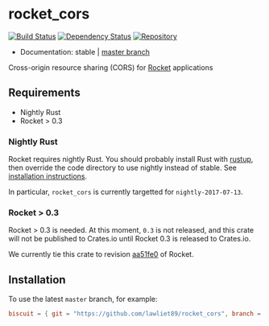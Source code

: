 # rocket_cors

[![Build Status](https://travis-ci.org/lawliet89/rocket_cors.svg)](https://travis-ci.org/lawliet89/rocket_cors)
[![Dependency Status](https://dependencyci.com/github/lawliet89/rocket_cors/badge)](https://dependencyci.com/github/lawliet89/rocket_cors)
[![Repository](https://img.shields.io/github/tag/lawliet89/rocket_cors.svg)](https://github.com/lawliet89/rocket_cors)
<!-- [![Crates.io](https://img.shields.io/crates/v/rocket_cors.svg)](https://crates.io/crates/rocket_cors) -->
<!-- [![Documentation](https://docs.rs/rocket_cors/badge.svg)](https://docs.rs/rocket_cors) -->

- Documentation:  stable | [master branch](https://lawliet89.github.io/rocket_cors)

Cross-origin resource sharing (CORS) for [Rocket](https://rocket.rs/) applications

## Requirements

- Nightly Rust
- Rocket > 0.3

### Nightly Rust

Rocket requires nightly Rust. You should probably install Rust with [rustup](https://www.rustup.rs/), then override the code directory to use nightly instead of stable. See
[installation instructions](https://rocket.rs/guide/getting-started/#installing-rust).

In particular, `rocket_cors` is currently targetted for `nightly-2017-07-13`.

### Rocket > 0.3

Rocket > 0.3 is needed. At this moment, `0.3` is not released, and this crate will not be published
to Crates.io until Rocket 0.3 is released to Crates.io.

We currently tie this crate to revision [aa51fe0](https://github.com/SergioBenitez/Rocket/tree/aa51fe0) of Rocket.

## Installation

<!-- Add the following to Cargo.toml:

```toml
biscuit = "0.0.6"
``` -->

To use the latest `master` branch, for example:

```toml
biscuit = { git = "https://github.com/lawliet89/rocket_cors", branch = "master" }
```
